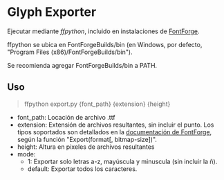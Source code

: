 # Glyph Exporter
Ejecutar mediante *ffpython*, incluido en instalaciones de [FontForge](https://fontforge.org/en-US/).

ffpython se ubica en FontForgeBuilds/bin (en Windows, por defecto, "Program Files (x86)/FontForgeBuilds/bin").

Se recomienda agregar FontForgeBuilds/bin a PATH.

## Uso
> ffpython export.py {font_path} {extension} {height}

- font_path: Locación de archivo .ttf
- extension: Extensión de archivos resultantes, sin incluir el punto. Los tipos soportados son detallados en la [documentación de FontForge](https://fontforge.org/docs/scripting/scripting-alpha.html), según la función "Export(format[, bitmap-size])".
- height: Altura en pixeles de archivos resultantes
- mode:
    - 1: Exportar solo letras a-z, mayúscula y minuscula (sin incluir la ñ).
    - default: Exportar todos los caracteres.
